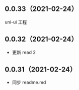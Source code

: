 ## 0.0.33（2021-02-24）
uni-ui 工程
## 0.0.32（2021-02-24）
- 更新  read 2
## 0.0.31（2021-02-24）
- 同步 readme.md
